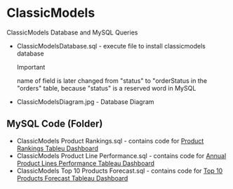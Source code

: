 # ClassicModels
ClassicModels Database and MySQL Queries

- ClassicModelsDatabase.sql - execute file to install classicmodels database
  > [!IMPORTANT]
  > name of field is later changed from "status" to "orderStatus in the "orders" table, because "status" is a reserved word in MySQL
- ClassicModelsDiagram.jpg - Database Diagram

## MySQL Code (Folder)
  - ClassicModels Product Rankings.sql - contains code for [Product Rankings Tableu Dashboard](https://public.tableau.com/views/ClassicModelsProductRankings/ProductRankings?:language=en-US&:display_count=n&:origin=viz_share_link)
  - ClassicModels Product Line Performance.sql - contains code for [Annual Product Lines Performance Tableau Dashboard](https://public.tableau.com/views/ClasicModelsProductLinesPerformancebyYear/ProductLinesPerformance?:language=en-US&:display_count=n&:origin=viz_share_link)
  - ClassicModels Top 10 Products Forecast.sql - contains code for [Top 10 Products Forecast Tableau Dashboard](https://public.tableau.com/views/ClassicModelsTop10ProductsForecast/Dashboard1?:language=en-US&:display_count=n&:origin=viz_share_link)

